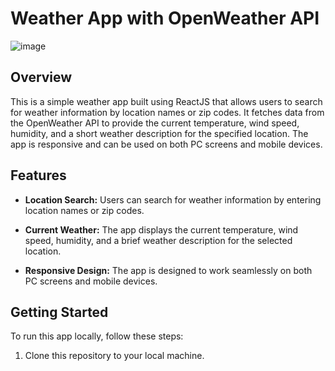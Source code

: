# Weather App with OpenWeather API

 ![image](https://github.com/MrUnAnonymous/weather-app/assets/109267565/c0f22eab-7d29-4c67-af2b-62a0e9685374)

## Overview

This is a simple weather app built using ReactJS that allows users to search for weather information by location names or zip codes. It fetches data from the OpenWeather API to provide the current temperature, wind speed, humidity, and a short weather description for the specified location. The app is responsive and can be used on both PC screens and mobile devices.

## Features

- **Location Search:** Users can search for weather information by entering location names or zip codes.

- **Current Weather:** The app displays the current temperature, wind speed, humidity, and a brief weather description for the selected location.

- **Responsive Design:** The app is designed to work seamlessly on both PC screens and mobile devices.

## Getting Started

To run this app locally, follow these steps:

1. Clone this repository to your local machine.

